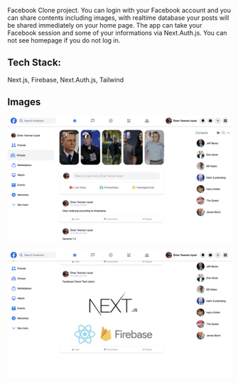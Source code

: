 Facebook Clone project. You can login with your Facebook account and you can share contents including images, with realtime database your posts will be shared immediately on your home page. The app can take your Facebook session and some of your informations via Next.Auth.js. You can not see homepage if you do not log in.
## Tech Stack:
Next.js, Firebase, Next.Auth.js, Tailwind

## Images
![home!](app-images/image1.png)


![home!](app-images/image2.png)


